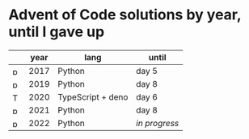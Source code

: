 # Advent of Code solutions by year, until I gave up

|                                                                                                   | year | lang              | until         |
| ------------------------------------------------------------------------------------------------- | ---- | ----------------- | ------------- |
| <img height="16" width="16" src="https://cdn.simpleicons.org/python/gray" alt="python" />         | 2017 | Python            | day 5         |
| <img height="16" width="16" src="https://cdn.simpleicons.org/python/gray" alt="python" />         | 2019 | Python            | day 8         |
| <img height="16" width="16" src="https://cdn.simpleicons.org/typescript/gray" alt="TypeScript" /> | 2020 | TypeScript + deno | day 6         |
| <img height="16" width="16" src="https://cdn.simpleicons.org/python/gray" alt="python" />         | 2021 | Python            | day 8         |
| <img height="16" width="16" src="https://cdn.simpleicons.org/python/3776AB" alt="python" />       | 2022 | Python            | _in progress_ |
